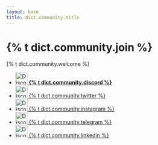 ```yaml
---
layout: base
title: dict.community.title
---
```


# {% t dict.community.join %}

{% t dict.community.welcome %}

<ul class="list-unstyled community">
  <li>
    <a href="https://discord.gg/H5vZkNnXCu">
      <img alt="Discord" src="{{ site.url }}/assets/images/social_discord.svg" width="32">
      <b>{% t dict.community.discord %}</b>
    </a>
  </li>
  <li>
    <a href="https://twitter.com/pactuschain/">
      <img alt="Discord" src="{{ site.url }}/assets/images/social_twitter.svg" width="32">
      {% t dict.community.twitter %}
    </a>
  </li>
  <li>
    <a href="https://instagram.com/pactus.blockchain/">
      <img alt="Discord" src="{{ site.url }}/assets/images/social_instagram.svg" width="32">
      {% t dict.community.instagram %}
    </a>
  </li>
  <li>
    <a href="https://t.me/pactusblockchain">
      <img alt="Discord" src="{{ site.url }}/assets/images/social_telegram.svg" width="32">
      {% t dict.community.telegram %}
    </a>
  </li>
  <li>
    <a href="https://linkedin.com/company/pactus-blockchain">
      <img alt="Discord" src="{{ site.url }}/assets/images/social_linkedin.svg" width="32">
      {% t dict.community.linkedin %}
    </a>
  </li>
</ul>

